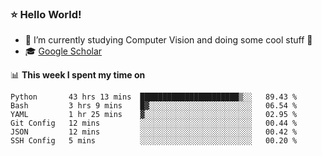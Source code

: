 ### ⭐️ Hello World!

<!--
**hologerry/hologerry** is a ✨ _special_ ✨ repository because its `README.md` (this file) appears on your GitHub profile.

Here are some ideas to get you started:

- 🔭 I’m currently working and studying on Computer Vision
- 🌱 I’m currently learning at Peking University
- 💬 Ask me about 
- 📫 How to reach me: E-mail
- 😄 Pronouns: he/his
- ⚡ Fun fact: Music is the Power
-->


- 🔭 I’m currently studying Computer Vision and doing some cool stuff 🤖
- 🎓 [Google Scholar](https://scholar.google.com/citations?user=3ykqW9wAAAAJ&hl=en)


📊 **This week I spent my time on**

<!--START_SECTION:waka-->

```text
Python       43 hrs 13 mins  ██████████████████████▒░░   89.43 %
Bash         3 hrs 9 mins    █▓░░░░░░░░░░░░░░░░░░░░░░░   06.54 %
YAML         1 hr 25 mins    ▓░░░░░░░░░░░░░░░░░░░░░░░░   02.95 %
Git Config   12 mins         ░░░░░░░░░░░░░░░░░░░░░░░░░   00.44 %
JSON         12 mins         ░░░░░░░░░░░░░░░░░░░░░░░░░   00.42 %
SSH Config   5 mins          ░░░░░░░░░░░░░░░░░░░░░░░░░   00.20 %
```

<!--END_SECTION:waka-->
